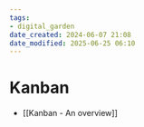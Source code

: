 ```yaml
---
tags: 
- digital_garden
date_created: 2024-06-07 21:08
date_modified: 2025-06-25 06:10
---
```

# Kanban

+ [[Kanban - An overview]]
